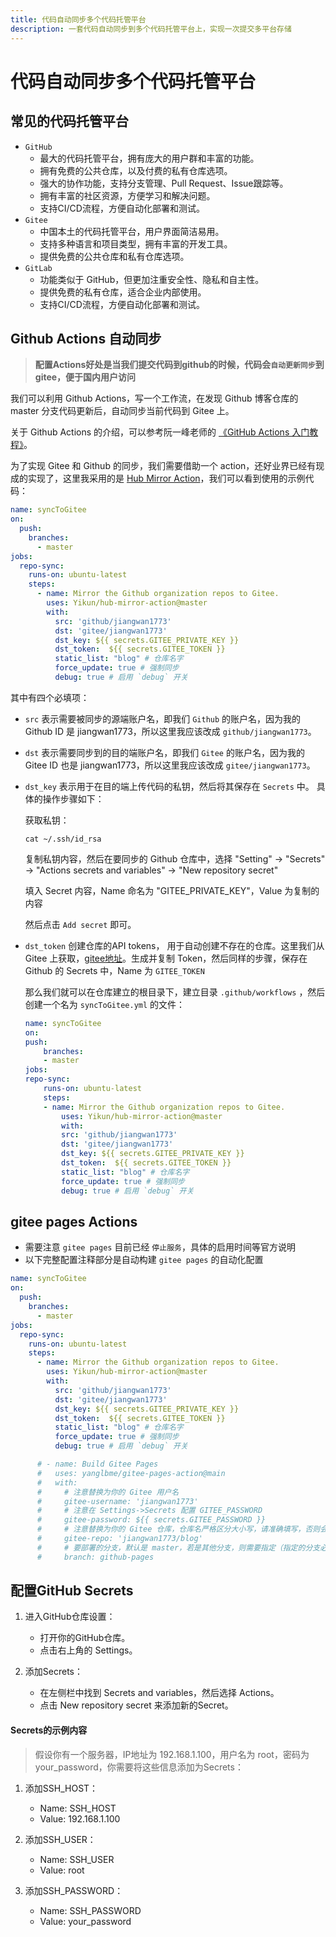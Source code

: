 ```yaml
---
title: 代码自动同步多个代码托管平台
description: 一套代码自动同步到多个代码托管平台上，实现一次提交多平台存储
---
```


# 代码自动同步多个代码托管平台

## 常见的代码托管平台

* `GitHub`
    - 最大的代码托管平台，拥有庞大的用户群和丰富的功能。
    - 拥有免费的公共仓库，以及付费的私有仓库选项。
    - 强大的协作功能，支持分支管理、Pull Request、Issue跟踪等。
    - 拥有丰富的社区资源，方便学习和解决问题。
    - 支持CI/CD流程，方便自动化部署和测试。
* `Gitee`
    - 中国本土的代码托管平台，用户界面简洁易用。
    - 支持多种语言和项目类型，拥有丰富的开发工具。
    - 提供免费的公共仓库和私有仓库选项。
* `GitLab`
    - 功能类似于 GitHub，但更加注重安全性、隐私和自主性。
    - 提供免费的私有仓库，适合企业内部使用。
    - 支持CI/CD流程，方便自动化部署和测试。

## Github Actions 自动同步

> **配置Actions好处是当我们提交代码到github的时候，代码会`自动更新同步`到gitee，便于国内用户访问**

我们可以利用 Github Actions，写一个工作流，在发现 Github 博客仓库的 master 分支代码更新后，自动同步当前代码到 Gitee 上。

关于 Github Actions 的介绍，可以参考阮一峰老师的 [《GitHub Actions 入门教程》](https://www.ruanyifeng.com/blog/2019/09/getting-started-with-github-actions.html)。

为了实现 Gitee 和 Github 的同步，我们需要借助一个 action，还好业界已经有现成的实现了，这里我采用的是 [Hub Mirror Action](https://github.com/Yikun/hub-mirror-action)，我们可以看到使用的示例代码：

```yml
name: syncToGitee
on:
  push:
    branches:
      - master
jobs:
  repo-sync:
    runs-on: ubuntu-latest
    steps:
      - name: Mirror the Github organization repos to Gitee.
        uses: Yikun/hub-mirror-action@master
        with:
          src: 'github/jiangwan1773'
          dst: 'gitee/jiangwan1773'
          dst_key: ${{ secrets.GITEE_PRIVATE_KEY }}
          dst_token:  ${{ secrets.GITEE_TOKEN }}
          static_list: "blog" # 仓库名字
          force_update: true # 强制同步
          debug: true # 启用 `debug` 开关
```

其中有四个必填项：
* `src` 表示需要被同步的源端账户名，即我们 `Github` 的账户名，因为我的 Github ID 是 jiangwan1773，所以这里我应该改成 `github/jiangwan1773`。
* `dst` 表示需要同步到的目的端账户名，即我们 `Gitee` 的账户名，因为我的 Gitee ID 也是 jiangwan1773，所以这里我应该改成 `gitee/jiangwan1773`。
* `dst_key` 表示用于在目的端上传代码的私钥，然后将其保存在 `Secrets` 中。
    具体的操作步骤如下：

    获取私钥：

    ```
    cat ~/.ssh/id_rsa
    ```

    复制私钥内容，然后在要同步的 Github 仓库中，选择 "Setting" -> "Secrets" -> "Actions secrets and variables" -> "New repository secret"

    填入 Secret 内容，Name 命名为 "GITEE_PRIVATE_KEY"，Value 为复制的内容

    然后点击 `Add secret` 即可。

- `dst_token` 创建仓库的API tokens， 用于自动创建不存在的仓库。这里我们从 Gitee 上获取，[gitee地址](https://gitee.com/profile/personal_access_tokens)。生成并复制 Token，然后同样的步骤，保存在 Github 的 Secrets 中，Name 为 `GITEE_TOKEN`

    那么我们就可以在仓库建立的根目录下，建立目录 `.github/workflows` ，然后创建一个名为 `syncToGitee.yml` 的文件：
    ```yml
    name: syncToGitee
    on:
    push:
        branches:
        - master
    jobs:
    repo-sync:
        runs-on: ubuntu-latest
        steps:
        - name: Mirror the Github organization repos to Gitee.
            uses: Yikun/hub-mirror-action@master
            with:
            src: 'github/jiangwan1773'
            dst: 'gitee/jiangwan1773'
            dst_key: ${{ secrets.GITEE_PRIVATE_KEY }}
            dst_token:  ${{ secrets.GITEE_TOKEN }}
            static_list: "blog" # 仓库名字
            force_update: true # 强制同步
            debug: true # 启用 `debug` 开关
    ```

## gitee pages Actions <Badge type="danger" text="已弃用" />

- 需要注意 `gitee pages` 目前已经 `停止服务`，具体的启用时间等官方说明
- 以下完整配置注释部分是自动构建 `gitee pages` 的自动化配置

```yml
name: syncToGitee
on:
  push:
    branches:
      - master
jobs:
  repo-sync:
    runs-on: ubuntu-latest
    steps:
      - name: Mirror the Github organization repos to Gitee.
        uses: Yikun/hub-mirror-action@master
        with:
          src: 'github/jiangwan1773'
          dst: 'gitee/jiangwan1773'
          dst_key: ${{ secrets.GITEE_PRIVATE_KEY }}
          dst_token:  ${{ secrets.GITEE_TOKEN }}
          static_list: "blog" # 仓库名字
          force_update: true # 强制同步
          debug: true # 启用 `debug` 开关

      # - name: Build Gitee Pages
      #   uses: yanglbme/gitee-pages-action@main
      #   with:
      #     # 注意替换为你的 Gitee 用户名
      #     gitee-username: 'jiangwan1773'
      #     # 注意在 Settings->Secrets 配置 GITEE_PASSWORD
      #     gitee-password: ${{ secrets.GITEE_PASSWORD }}
      #     # 注意替换为你的 Gitee 仓库，仓库名严格区分大小写，请准确填写，否则会出错
      #     gitee-repo: 'jiangwan1773/blog'
      #     # 要部署的分支，默认是 master，若是其他分支，则需要指定（指定的分支必须存在）
      #     branch: github-pages
```

## 配置GitHub Secrets

1. 进入GitHub仓库设置：
    * 打开你的GitHub仓库。
    * 点击右上角的 Settings。

2. 添加Secrets：
    * 在左侧栏中找到 Secrets and variables，然后选择 Actions。
    * 点击 New repository secret 来添加新的Secret。

#### Secrets的示例内容

> 假设你有一个服务器，IP地址为 192.168.1.100，用户名为 root，密码为 your_password，你需要将这些信息添加为Secrets：

1. 添加SSH_HOST：
    * Name: SSH_HOST
    * Value: 192.168.1.100

2. 添加SSH_USER：
    * Name: SSH_USER
    * Value: root

3. 添加SSH_PASSWORD：
    * Name: SSH_PASSWORD
    * Value: your_password
